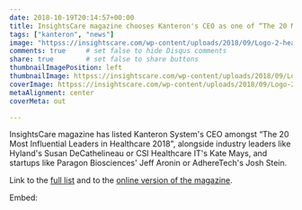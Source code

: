 ```yaml
---
date: 2018-10-19T20:14:57+00:00
title: InsightsCare magazine chooses Kanteron's CEO as one of “The 20 Most Influential Leaders in Healthcare 2018"
tags: ["kanteron", "news"]
image: "httpss://insightscare.com/wp-content/uploads/2018/09/Logo-2-healthacare-aug18.jpg"
comments: true     # set false to hide Disqus comments
share: true        # set false to share buttons
thumbnailImagePosition: left
thumbnailImage: httpss://insightscare.com/wp-content/uploads/2018/09/Logo-2-healthacare-aug18.jpg
coverImage: httpss://insightscare.com/wp-content/uploads/2018/09/Logo-2-healthacare-aug18.jpg
metaAlignment: center
coverMeta: out

---
```

InsightsCare magazine has listed Kanteron System's CEO amongst “The 20 Most Influential Leaders in Healthcare 2018", alongside industry leaders like Hyland's Susan DeCathelineau or CSI Healthcare IT's Kate Mays, and startups like Paragon Biosciences' Jeff Aronin or AdhereTech's Josh Stein.

<!--more-->

Link to the [full list](httpss://insightscare.com/the-20-most-influential-leaders-healthcare-2018-august2018/) and to the [online version of the magazine](httpss://magazines.insightscare.com/The-20-Most-Influential-Leaders-Healthcare-2018-August2018/#page=35).

Embed:
<iframe frameborder="0"  width="400" height="300"  title="" src="httpss://magazines.insightscare.com/The-20-Most-Influential-Leaders-Healthcare-2018-August2018/#page=35" type="text/html" scrolling="no" marginwidth="0" marginheight="0" allowFullScreen></iframe>
